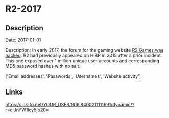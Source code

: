 # R2-2017

## Description

Date: 2017-01-01

Description:
In early 2017, the forum for the gaming website <a href="http://www.csoonline.com/article/3192246/security/r2games-compromised-again-over-one-million-accounts-exposed.html" target="_blank" rel="noopener">R2 Games was hacked</a>. R2 had previously appeared on HIBP in 2015 after a prior incident. This one exposed over 1 million unique user accounts and corresponding MD5 password hashes with no salt.


['Email addresses', 'Passwords', 'Usernames', 'Website activity']

## Links

https://link-to.net/YOUR_USER/906.8400211111691/dynamic/?r=cjJnYW1lcy5jb20=